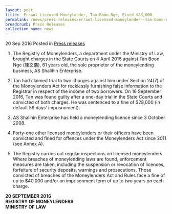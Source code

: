 ```yaml
---
layout: post
title:  Errant Licensed Moneylender, Tan Boon Nge, Fined $28,000
permalink: /news/press-releases/errant-licensed-moneylender--tan-boon-nge--fined--28-000
breadcrumb: Press Releases
collection_name: news
---
```


20 Sep 2016 Posted in [Press releases](/news/press-releases)


1. The Registry of Moneylenders, a department under the Ministry of Law, brought charges in the State Courts on 4 April 2016 against Tan Boon Nge (陳文儀), 61 years old, the sole proprietor of the moneylending business, AS Shalihin Enterprise.


2. Tan had claimed trial to two charges against him under Section 24(7) of the Moneylenders Act for recklessly furnishing false information to the Registrar in respect of the income of two borrowers. On 16 September 2016, Tan was found guilty after a one-day trial in the State Courts and convicted of both charges. He was sentenced to a fine of $28,000 (in default 56 days’ imprisonment).

 

3. AS Shalihin Enterprise has held a moneylending licence since 3 October 2008.


4. Forty-one other licensed moneylenders or their officers have been convicted and fined for offences under the Moneylenders Act since 2011 (see Annex A). 


5. The Registry carries out regular inspections on licensed moneylenders. Where breaches of moneylending laws are found, enforcement measures are taken, including the suspension or revocation of licences, forfeiture of security deposits, warnings and prosecutions. Those convicted of breaches of the Moneylenders Act and Rules face a fine of up to $40,000 and/or an imprisonment term of up to two years on each charge.

**20 SEPTEMBER 2016**  
**REGISTRY OF MONEYLENDERS**  
**MINISTRY OF LAW**
